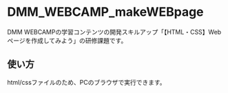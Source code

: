 # DMM_WEBCAMP_makeWEBpage
DMM WEBCAMPの学習コンテンツの開発スキルアップ「【HTML・CSS】Webページを作成してみよう」の研修課題です。
## 使い方
html/cssファイルのため、PCのブラウザで実行できます。